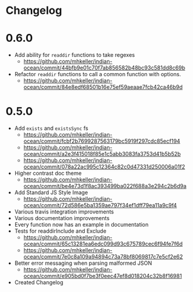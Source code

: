 Changelog
=========


# 0.6.0

* Add ability for `readdir` functions to take regexes
  * https://github.com/mhkeller/indian-ocean/commit/44bfb9e01c70f7ab856582b48bc93c581dd8c69b
* Refactor `readdir` functions to call a common function with options.
  * https://github.com/mhkeller/indian-ocean/commit/84e8edf68501b16e75ef59aeaae7fcb42ca46b9d

# 0.5.0

* Add `exists` and `existsSync` fs
  * https://github.com/mhkeller/indian-ocean/commit/fcbf2b7699287563179bc5919f297cdc85ecf194
  * https://github.com/mhkeller/indian-ocean/commit/a2e3f415018f85e1c5abb3083fa3753d41b5b52b
  * https://github.com/mhkeller/indian-ocean/commit/078a22ac995c12364c82c0d47331d250006a01f2
* Higher contrast doc theme
  * https://github.com/mhkeller/indian-ocean/commit/be4e73d1f8ac393499ba022f688a3e294c2b6d9a
* Add Standard JS Style Image
  * https://github.com/mhkeller/indian-ocean/commit/72d586e5ba1359ae797f34ef1dff79ea11a9c9f4
* Various travis integration improvements
* Various documentation improvements
* Every function now has an example in documentation
* Tests for readdirInclude and Exclude
  * https://github.com/mhkeller/indian-ocean/commit/65c13281ea6edc099d93c675789cec6f94fe7f6d
  * https://github.com/mhkeller/indian-ocean/commit/7e0c8a109a94894c73a78bf8069817c7e5cf2e62
* Better error messaging when parsing malformed JSON
  * https://github.com/mhkeller/indian-ocean/commit/e905bd0f7be3f0eec47ef8d018204c32b8f16981
* Created Changelog